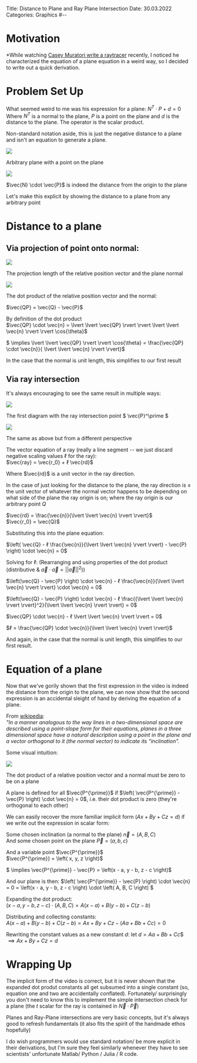 Title: Distance to Plane and Ray Plane Intersection
Date:  30.03.2022
Categories: Graphics
#--

Motivation
==========================================================================================================================
*While watching [Casey Muratori write a raytracer](https://www.youtube.com/watch?v=pq7dV4sR7lg) recently, I noticed he characterized the equation of a plane equation in a weird way, so I decided to write out a quick derivation.

Problem Set Up
==========================================================================================================================
What seemed weird to me was his expression for a plane:  $N^T \cdot P + d = 0$
Where $N^T$ is a normal to the plane, *P* is a point on the plane and *d* is the distance to the plane. The operator is the scalar product.

Non-standard notation aside, this is just the negative distance to a plane and isn't an equation to generate a plane.

<div id="center">
    <img src="../../images/rayPlane/caseySetup1.png">
    <p>Arbitrary plane with a point on the plane </p>
</div>
<div id="center">
    <img src="../../images/rayPlane/caseySetup2.png">
    <p>$\vec{N} \cdot \vec{P}$ is indeed the distance from the origin to the plane</p>
</div>

Let's make this explicit by showing the distance to a plane from any arbitrary point

Distance to a plane
==========================================================================================================================

Via projection of point onto normal:
--------------------------------------------------------------------------------------------------------------------------

<div id="center">
    <img src="../../images/rayPlane/diagramOneProj.png">
    <p>The projection length of the relative position vector and the plane normal</p>
</div>

<div id="center">
    <img src="../../images/rayPlane/diagramTwoProj.png">
</div>

The dot product of the relative position vector and the normal:

$\vec{QP} = \vec{Q} - \vec{P}$ 

By definition of the dot product<br>
$\vec{QP} \cdot \vec{n} = \lvert \lvert \vec{QP} \rvert \rvert \lvert \lvert \vec{n} \rvert \rvert \cos{\theta}$


$ \implies \lvert \lvert \vec{QP} \rvert \rvert \cos{\theta} = \frac{\vec{QP} \cdot \vec{n}}{ \lvert \lvert \vec{n} \rvert \rvert}$

In the case that the normal is unit length, this simplifies to our first result

Via ray intersection
--------------------------------------------------------------------------------------------------------------------------

It's always encouraging to see the same result in multiple ways:

<div id="center">
    <img src="../../images/rayPlane/diagramOneRay.png">
    <p>
        The first diagram with the ray intersection point 
        $
            \vec{P}^\prime 
        $
    </p>
</div>

<div id="center">
    <img src="../../images/rayPlane/diagramTwoRay.png">
    <p>The same as above but from a different perspective</p>
</div>

The vector equation of a ray (really a line segment -- we just discard negative scaling values ℓ for the ray): <br>
$\vec{ray} = \vec{r_0} + ℓ \vec{rd}$

Where $\vec{rd}$ is a unit vector in the ray direction.

In the case of just looking for the distance to the plane, the ray direction is $\pm$ the unit vector of whatever the normal vector happens to be depending on what side of the plane the ray origin is on; where the ray origin is our arbitrary point $Q$

$\vec{rd} = \frac{\vec{n}}{\lvert \lvert \vec{n} \rvert \rvert}$<br>
$\vec{r_0} = \vec{Q}$

Substituting this into the plane equation:

$\left( \vec{Q} - ℓ \frac{\vec{n}}{\lvert \lvert \vec{n} \rvert \rvert} - \vec{P} \right) \cdot \vec{n} = 0$

Solving for ℓ:
(Rearranging and using properties of the dot product (distributive & $\vec{a} \cdot \vec{a} = {\lvert \lvert \vec{a} \rvert \rvert}^2$))

$\left(\vec{Q} - \vec{P} \right) \cdot \vec{n} - ℓ \frac{\vec{n}}{\lvert \lvert \vec{n} \rvert \rvert} \cdot \vec{n} = 0$

$\left(\vec{Q} - \vec{P} \right) \cdot \vec{n} - ℓ \frac{{\lvert \lvert \vec{n} \rvert \rvert}^2}{\lvert \lvert \vec{n} \rvert \rvert} = 0$

$\vec{QP} \cdot \vec{n} - ℓ \lvert \lvert \vec{n} \rvert \rvert = 0$

$ℓ = \frac{\vec{QP} \cdot \vec{n}}{\lvert \lvert \vec{n} \rvert \rvert}$

And again, in the case that the normal is unit length, this simplifies to our first result.

Equation of a plane
==========================================================================================================================

Now that we've gorily shown that the first expression in the video is indeed the distance from the origin to the plane, we can now show that the second expression is an accidental sleight of hand by deriving the equation of a plane.

From [wikipedia](https://en.wikipedia.org/wiki/Plane_(geometry)): <br>
*"In a manner analogous to the way lines in a two-dimensional space are described using a point-slope form for their equations, planes in a three dimensional space have a natural description using a point in the plane and a vector orthogonal to it (the normal vector) to indicate its "inclination".*

<div id="center">
    <p>Some visual intuition:</p>
    <img src="../../images/rayPlane/equationIntuition.png">
    <p>The dot product of a relative position vector and a normal must be zero to be on a plane</p>
</div>

A plane is defined for all $\vec{P^{\prime}}$ if $\left( \vec{P^{\prime}} - \vec{P} \right) \cdot \vec{n} = 0$, i.e. their dot product is zero (they're orthogonal to each other)

We can easily recover the more familiar implicit form ($Ax + By + Cz = d$) if we write out the expression in scalar form:

Some chosen inclination (a normal to the plane)
$\vec{n} = \left( A, B, C \right)$<br>
And some chosen point on the plane
$\vec{P} = \left( a, b, c \right)$

And a variable point $\vec{P^{\prime}}$<br>
$\vec{P^{\prime}} = \left( x, y, z \right)$<br>

$ \implies \vec{P^{\prime}} - \vec{P} = \left(x - a, y - b, z - c \right)$

And our plane is then: $\left( \vec{P^{\prime}} - \vec{P} \right) \cdot \vec{n} = 0 = \left(x - a, y - b, z - c \right) \cdot \left( A, B, C \right) $

Expanding the dot product: <br>
$\left(x - a, y - b, z - c \right) \cdot \left( A, B, C \right) = A\left(x - a \right) + B\left(y - b \right) +  C\left(z - b \right)$

Distributing and collecting constants: <br>
$A\left(x - a \right) + B\left(y - b \right) +  C\left(z - b \right) = Ax + By + Cz - \left(Aa + Bb + Cc \right) = 0$

Rewriting the constant values as a new constant $d$: let $d = Aa + Bb + Cc$$<br>
$\implies Ax + By + Cz = d$


Wrapping Up
==========================================================================================================================

The implicit form of the video is correct, but it is never shown that the expanded dot produt constants all get subsumed into a single constant (so, equation one and two are accidentally conflated). Fortunately/ surprisingly you don't need to know this to implement the simple intersection check for a plane (the *t* scalar for the ray is contained in $\vec{N} \cdot \vec{P}$)

Planes and Ray-Plane intersections are very basic concepts, but it's always good to refresh fundamentals (it also fits the spirit of the handmade ethos hopefully)

I do wish programmers would use standard notation/ be more explicit in their derivations, but I'm sure they feel similarly whenever they have to see scientists' unfortunate Matlab/ Python / Julia / R code.
